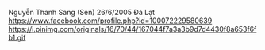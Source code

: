 Nguyễn Thanh Sang (Sen) 26/6/2005 Đà Lạt https://www.facebook.com/profile.php?id=100072229580639
https://i.pinimg.com/originals/16/70/44/167044f7a3a3b9d7d4430f8a653f6fb1.gif

